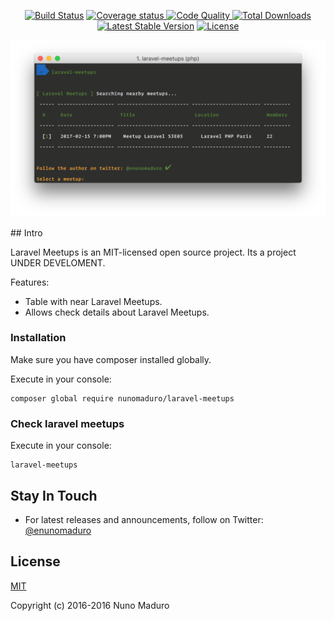 <p align="center">
  <a href="https://travis-ci.org/nunomaduro/laravel-meetups"><img src="https://travis-ci.org/nunomaduro/laravel-meetups.svg?branch=master" alt="Build Status"></a>
  <a href="https://codecov.io/gh/nunomaduro/laravel-meetups"><img src="https://codecov.io/gh/nunomaduro/laravel-meetups/branch/master/graph/badge.svg" alt="Coverage status" />
  <a href="https://scrutinizer-ci.com/g/nunomaduro/laravel-meetups/?branch=master"><img src="https://scrutinizer-ci.com/g/nunomaduro/laravel-meetups/badges/quality-score.png?b=master" alt="Code Quality" />
  <a href="https://packagist.org/packages/nunomaduro/laravel-meetups"><img src="https://poser.pugx.org/nunomaduro/laravel-meetups/d/total.svg" alt="Total Downloads"></a>
  <a href="https://packagist.org/packages/nunomaduro/laravel-meetups"><img src="https://poser.pugx.org/nunomaduro/laravel-meetups/v/stable.svg" alt="Latest Stable Version"></a>
  <a href="https://packagist.org/packages/nunomaduro/laravel-meetups"><img src="https://poser.pugx.org/nunomaduro/laravel-meetups/license.svg" alt="License"></a>
</p>

<p align="center">
<img src="https://raw.githubusercontent.com/nunomaduro/laravel-meetups/master/docs/example.png" alt="Laravel Meetups" />
</p>
## Intro

Laravel Meetups is an MIT-licensed open source project. Its a project UNDER DEVELOMENT.

Features:

- Table with near Laravel Meetups.
- Allows check details about Laravel Meetups.

### Installation

Make sure you have composer installed globally.

Execute in your console:

    composer global require nunomaduro/laravel-meetups

### Check laravel meetups

Execute in your console:

    laravel-meetups

## Stay In Touch

- For latest releases and announcements, follow on Twitter: [@enunomaduro](https://twitter.com/enunomaduro)

## License

[MIT](http://opensource.org/licenses/MIT)

Copyright (c) 2016-2016 Nuno Maduro